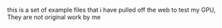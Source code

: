 this is a set of example files that i have pulled off the web to test my GPU, They are not original work by me
